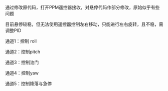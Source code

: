 通过修改原代码，打开PPM遥控器接收，对悬停代码作部分修改，原始似乎有些问题

目前悬停较稳，但无法使用遥控器控制左右移动，只能进行左右旋转，且不稳，需调整PID

通道1：控制 roll

通道2：控制pitch

通道3：控制油门

通道4：控制yaw

通道5：控制降落与急停
